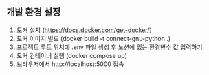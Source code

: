 ## 개발 환경 설정

1. 도커 설치 (https://docs.docker.com/get-docker/)
2. 도커 이미지 빌드 (docker build -t connect-gnu-python .)
3. 프로젝트 루트 위치에 .env 파일 생성 후 노션에 있는 환경변수 값 입력하기
4. 도커 컨테이너 실행 (docker compose up)
5. 브라우저에서 http://localhost:5000 접속
